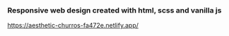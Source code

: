 ### Responsive web design created with html, scss and vanilla js

https://aesthetic-churros-fa472e.netlify.app/